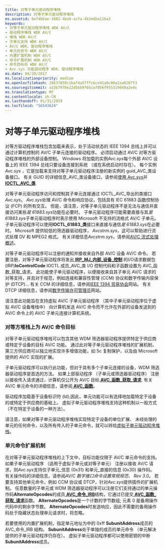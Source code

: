 ```yaml
---
title: 对等子单元驱动程序堆栈
description: 对等子单元驱动程序堆栈
ms.assetid: 6ef4b6ae-3802-4ba9-acfa-4b3edba11ba3
keywords:
- 对等子单元驱动程序堆栈 WDK AV/C
- 驱动程序堆栈 WDK AV/C
- 堆栈 WDK AV/C
- 子单元支持 WDK AV/C
- AV/C WDK，驱动程序堆栈
- 单元的命令 WDK AV/C
- 内置扩展机制 WDK AV/C
- 命令扩展机制 WDK AV/C
- 命令目标将 WDK AV/C
- Avc.sys 功能驱动程序 WDK，驱动程序堆栈
ms.date: 04/20/2017
ms.localizationpriority: medium
ms.openlocfilehash: 1963f859c1ba74a57ffcbce41a0c80a2aa0207f3
ms.sourcegitcommit: a33b7978e22d5bb9f65ca7056f955319049a2e4c
ms.translationtype: MT
ms.contentlocale: zh-CN
ms.lasthandoff: 01/31/2019
ms.locfileid: "56543624"
---
```

# <a name="peer-subunit-driver-stack"></a>对等子单元驱动程序堆栈


对等方驱动程序堆栈包含加载来表示，处于活动状态的 IEEE 1394 总线上并可以通过计算机控制的 AV/C 子单元连接的驱动程序。 必须启动通过 AV/C 对等方驱动程序堆栈的外部设备控制。 Windows 将加载的实例*Avc.sys*每个外部 AV/C 设备上的 IEEE 1394 总线只要设备连接到系统 （或在系统启动时存在）。 每个实例*Avc.sys* ，它是加载来支持对等子单元驱动程序注册的新实例的 guid\_AVC\_类设备接口。 有关 GUID 的详细信息\_AVC\_类设备接口，请参阅[使用 Avc.sys](using-avc-sys.md)并[ **IOCTL\_AVC\_类**](https://msdn.microsoft.com/library/windows/hardware/ff560789).

对等子单元驱动程序访问和控制其子单元连接通过 IOCTL\_AVC\_导出的类接口*Avc.sys*。 *Avc.sys*处理 AV/C 命令和响应协议，包括具有 IEC 61883 函数控制协议 (FCP) 的所有交互。 但是，请注意，对等子单元驱动程序不是无法与通信并直接访问某些*是 61883.sys*功能在必要时。 子单元驱动程序可能需要直接与其*是 61883.sys*子单元驱动程序时表示使用 Microsoft 不支持的流格式 AV/C 子单元。 子单元驱动程序可以使用**IOCTL\_61883\_类**接口来直接与通信*是 61883.sys*在必要时。 Microsoft 提供较低的筛选器驱动程序， *Avcstrm.sys*，这可以帮助进行流式处理 DV 和 MPEG2 格式。 有关详细信息*Avcstrm.sys*，请参阅[AV/C 流式处理概述](av-c-streaming-overview.md)。

对等子单元驱动程序可以注册的通知并接收来自外部 AV/C 设备 AV/C 命令。 若要注册，对等子单元驱动程序将发出[ **IRP\_MJ\_内部\_设备\_控制**](https://msdn.microsoft.com/library/windows/hardware/ff550766) 的I/O请求数据包(IRP)**IoControlCode** IOCTL 成员\_AVC\_类 I/O 控制代码和子函数设置为 AVC\_函数\_获取\_请求。 此功能使子单元驱动程序，以便接收来自其子单元 AV/C 请求的对等支持，并且对于规范，例如连接和兼容性管理 (CCM) 协议和数字传输内容保护 (DTCP)... 有关 CCM 的详细信息，请参阅[IEEE 1394 贸易协会](https://go.microsoft.com/fwlink/p/?LinkId=518448)网站。 有关 DTCP 详细信息，请参阅[数字传输许可管理员](https://go.microsoft.com/fwlink/p/?linkid=8731)网站。

请注意此功能旨在支持虚拟 AV/C 子单元驱动程序 （其中子单元驱动程序位于虚拟 AV/C 设备堆栈中） 向计算机发送 AV/C 命令而不允许在外部的设备发送到的 AV/C 命令上的 AV/C 子单元连接计算机系统。

### <a href="" id="peer-stack-as-av-c-command-target"></a>**对等方堆栈上为 AV/C 命令目标**

对等子单元驱动程序堆栈可以包含其他 WDM 筛选器驱动程序提供特定于供应商或特定于设备的目标 AV/C 功能。 通过此对等子单元驱动程序堆栈的扩展机制，第三方供应商可以独立地实现许多增值功能，如 5c 复制保护，以及由 Microsoft 提供的 AV/C 实现的扩展。

子单元驱动程序可以执行此功能，但对于具有多个子单元连接的设备，WDM 筛选器驱动程序是首选的方法。 如果上部驱动程序 （子单元或筛选器驱动程序） 注册以接收传入请求通过，计算机仅公开为 AV/C 目标[ **AVC\_函数\_获取\_请求**](https://msdn.microsoft.com/library/windows/hardware/ff554163). 有关 AV/C 单元命令的详细信息，请参阅[ **AVC\_函数**](https://msdn.microsoft.com/library/windows/hardware/ff554145)。

驱动程序加载基于设备标识符 (Id);因此，单元功能可以有选择地加载特定于设备的或特定于供应商的基础上。 虚拟子单元驱动程序堆栈支持这种机制以一般方式 （不在特定于设备的一种方法）。

请注意，如果对等子单元驱动程序堆栈实现特定于设备的单位扩展、 未经处理的单元的任何命令，以及所有传入的子单元命令，就可以转给[虚拟子单元驱动程序堆栈](virtual-subunit-driver-stack.md)。

### <a name="unit-command-extension-mechanism"></a>**单元命令扩展机制**

在对等子单元驱动程序堆栈的上下文中，目标功能仅限于 AV/C 单元命令的支持。 如果子单元驱动程序 （适用于虚拟子单元或对等子单元） 注册以接收 AV/C 请求，则*Avc.sys*支持仅子单元\_信息 (0x31) 和单元\_直接的信息 (0x30) 操作码。 有关操作码的详细信息，请参阅*AV/C 数字接口命令设置常规规范、 Rev 3.0*。 若要支持其他单元命令，例如 CCM 协议或 DTCP，针对*Avc.sys*提供插件的扩展机制。 任意数量的子单元或 WDM 筛选器驱动程序可以注册它们支持通过的单元操作码**AlternateOpcodes**的成员[ **AVC\_命令\_IRB**](https://msdn.microsoft.com/library/windows/hardware/ff554140)结构，它通过已提交[ **AVC\_函数\_获取\_请求**](https://msdn.microsoft.com/library/windows/hardware/ff554163)函数。 **AlternateOpcodes**是一个计数的字节数组; 元素 0 是备用操作代码中的剩余字节数。 **AlternateOpcodes**时发送响应，因此不需要的备用操作码处于隐藏状态处理单元请求时，将忽略。

若要使用的内置扩展机制，指定单元地址为中的 0xff **SubunitAddress**成员的 AVC\_命令\_IRB 结构。 **SubunitAddress**处于单独的成员的单元命令 （单元解决提供的子单元驱动程序仍存在）。 虚拟子单元驱动程序都可以使用密钥的中断**SubunitAddress**成员。

 

 




